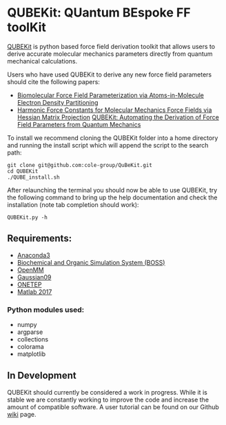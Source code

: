 # QUBEKit: QUantum BEspoke FF toolKit


[QUBEKit](https://blogs.ncl.ac.uk/danielcole/qube-force-field/) is python based force field derivation toolkit that allows users to derive accurate molecular mechanics parameters directly from quantum mechanical calculations. 

Users who have used QUBEKit to derive any new force field parameters should cite the following papers:
* [Biomolecular Force Field Parameterization via Atoms-in-Molecule Electron Density Partitioning](https://pubs.acs.org/doi/abs/10.1021/acs.jctc.6b00027)
* [Harmonic Force Constants for Molecular Mechanics Force Fields via Hessian Matrix Projection](https://pubs.acs.org/doi/10.1021/acs.jctc.7b00785)
[QUBEKit: Automating the Derivation of Force Field Parameters from Quantum Mechanics](https://pubs.acs.org/doi/10.1021/acs.jcim.8b00767)

To install we recommend cloning the QUBEKit folder into a home directory and running the install script which will append the script to the search path:

    git clone git@github.com:cole-group/QuBeKit.git
    cd QUBEKit
    ./QUBE_install.sh
    
After relaunching the terminal you should now be able to use QUBEKit, try the following command to bring up the help documentation and check the installation (note tab completion should work):

    QUBEKit.py -h

## Requirements:
* [Anaconda3](https://www.anaconda.com/download/)
* [Biochemical and Organic Simulation System (BOSS)](http://zarbi.chem.yale.edu/software.html)
* [OpenMM](http://openmm.org/)
* [Gaussian09](http://gaussian.com/)
* [ONETEP](http://www.onetep.org/)
* [Matlab 2017](https://uk.mathworks.com/products/matlab.html)
### Python modules used:
* numpy
* argparse
* collections
* colorama
* matplotlib

## In Development

QUBEKit should currently be considered a work in progress. While it is stable we are constantly working to improve the code and increase the amount of compatible software. A user tutorial can be found on our Github [wiki](https://github.com/cole-group/QuBeKit/wiki) page. 
